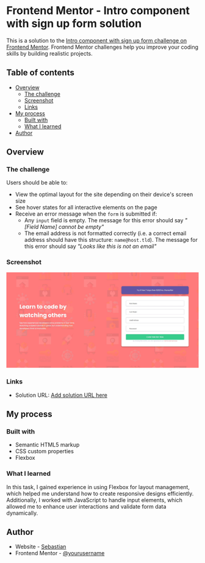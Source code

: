 # Frontend Mentor - Intro component with sign up form solution

This is a solution to the [Intro component with sign up form challenge on Frontend Mentor](https://www.frontendmentor.io/challenges/intro-component-with-signup-form-5cf91bd49edda32581d28fd1). Frontend Mentor challenges help you improve your coding skills by building realistic projects.

## Table of contents

- [Overview](#overview)
  - [The challenge](#the-challenge)
  - [Screenshot](#screenshot)
  - [Links](#links)
- [My process](#my-process)
  - [Built with](#built-with)
  - [What I learned](#what-i-learned)
- [Author](#author)

## Overview

### The challenge

Users should be able to:

- View the optimal layout for the site depending on their device's screen size
- See hover states for all interactive elements on the page
- Receive an error message when the `form` is submitted if:
  - Any `input` field is empty. The message for this error should say _"[Field Name] cannot be empty"_
  - The email address is not formatted correctly (i.e. a correct email address should have this structure: `name@host.tld`). The message for this error should say _"Looks like this is not an email"_

### Screenshot

![Screenshot solution](./images/screenshot.JPG)

### Links

- Solution URL: [Add solution URL here](https://sebastianjast.github.io/Intro-component-with-signup-form-master/)

## My process

### Built with

- Semantic HTML5 markup
- CSS custom properties
- Flexbox

### What I learned

In this task, I gained experience in using Flexbox for layout management, which helped me understand how to create responsive designs efficiently. Additionally, I worked with JavaScript to handle input elements, which allowed me to enhance user interactions and validate form data dynamically.

## Author

- Website - [Sebastian](https://sebastianjast.github.io/Responsive_CV/)
- Frontend Mentor - [@yourusername](https://www.frontendmentor.io/profile/yourusername)
